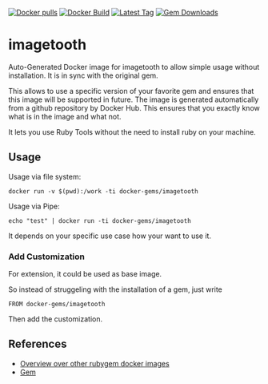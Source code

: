 [![Docker pulls](https://img.shields.io/docker/pulls/rubygem/imagetooth.svg)](https://hub.docker.com/r/rubygem/imagetooth/)
[![Docker Build](https://img.shields.io/docker/automated/rubygem/imagetooth.svg)](https://hub.docker.com/r/rubygem/imagetooth/)
[![Latest Tag](https://img.shields.io/github/tag/docker-rubygem/imagetooth.svg)](https://hub.docker.com/r/rubygem/imagetooth/)
[![Gem Downloads](https://img.shields.io/gem/dt/imagetooth.svg)](https://rubygems.org/gems/imagetooth/)
# imagetooth

Auto-Generated Docker image for imagetooth to allow simple usage without installation.
It is in sync with the original gem.

This allows to use a specific version of your favorite gem and ensures that this image will be supported in future.
The image is generated automatically from a github repository by Docker Hub.
This ensures that you exactly know what is in the image and what not.

It lets you use Ruby Tools without the need to install ruby on your machine.

## Usage

Usage via file system:

`docker run -v $(pwd):/work -ti docker-gems/imagetooth`

Usage via Pipe:

`echo "test" | docker run -ti docker-gems/imagetooth`

It depends on your specific use case how your want to use it.

### Add Customization

For extension, it could be used as base image.

So instead of struggeling with the installation of a gem, just write

`FROM docker-gems/imagetooth`

Then add the customization.

## References

 - [Overview over other rubygem docker images](https://github.com/thinkbot/docker-rubygem)
 - [Gem](https://rubygems.org/gems/imagetooth/)
